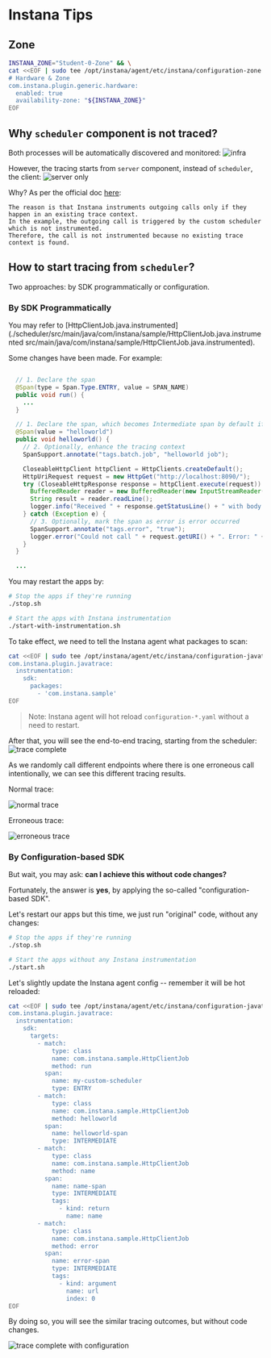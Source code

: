 # Instana Tips

## Zone

```sh
INSTANA_ZONE="Student-0-Zone" && \
cat <<EOF | sudo tee /opt/instana/agent/etc/instana/configuration-zone.yaml
# Hardware & Zone
com.instana.plugin.generic.hardware:
  enabled: true
  availability-zone: "${INSTANA_ZONE}"
EOF
```

## Why `scheduler` component is not traced?

Both processes will be automatically discovered and monitored:
![infra](./images/infra.png)

However, the tracing starts from `server` component, instead of `scheduler`, the client:
![server only](./images/server-only.png)

Why? As per the official doc [here](https://www.ibm.com/docs/en/instana-observability/current?topic=references-tutorial-instrumenting-custom-scheduler-instana-tracing-sdk):

```
The reason is that Instana instruments outgoing calls only if they happen in an existing trace context.
In the example, the outgoing call is triggered by the custom scheduler which is not instrumented.
Therefore, the call is not instrumented because no existing trace context is found.
```

## How to start tracing from `scheduler`?

Two approaches: by SDK programmatically or configuration.

### By SDK Programmatically

You may refer to [HttpClientJob.java.instrumented](./scheduler/src/main/java/com/instana/sample/HttpClientJob.java.instrumented src/main/java/com/instana/sample/HttpClientJob.java.instrumented).

Some changes have been made. For example:

```java

  // 1. Declare the span
  @Span(type = Span.Type.ENTRY, value = SPAN_NAME)
  public void run() {
    ...
  }

  // 1. Declare the span, which becomes Intermediate span by default if no type is specified
  @Span(value = "helloworld")
  public void helloworld() {
    // 2. Optionally, enhance the tracing context
    SpanSupport.annotate("tags.batch.job", "helloworld job");

    CloseableHttpClient httpClient = HttpClients.createDefault();
    HttpUriRequest request = new HttpGet("http://localhost:8090/");
    try (CloseableHttpResponse response = httpClient.execute(request)) {
      BufferedReader reader = new BufferedReader(new InputStreamReader(response.getEntity().getContent()));
      String result = reader.readLine();
      logger.info("Received " + response.getStatusLine() + " with body: " + result);
    } catch (Exception e) {
      // 3. Optionally, mark the span as error is error occurred
      SpanSupport.annotate("tags.error", "true");
      logger.error("Could not call " + request.getURI() + ". Error: " + e.getMessage());
    }
  }

  ...
```

You may restart the apps by:

```sh
# Stop the apps if they're running
./stop.sh

# Start the apps with Instana instrumentation
./start-with-instrumentation.sh
```

To take effect, we need to tell the Instana agent what packages to scan:

```sh
cat <<EOF | sudo tee /opt/instana/agent/etc/instana/configuration-javatrace.yaml
com.instana.plugin.javatrace:
  instrumentation:
    sdk:
      packages:
        - 'com.instana.sample'
EOF
```

> Note: Instana agent will hot reload `configuration-*.yaml` without a need to restart.

After that, you will see the end-to-end tracing, starting from the scheduler:
![trace complete](./images/trace-complete.png)

As we randomly call different endpoints where there is one erroneous call intentionally, we can see this different tracing results.

Normal trace:

![normal trace](./images/trace-normal.png)

Erroneous trace:

![erroneous trace](./images/trace-errorous.png)


### By Configuration-based SDK

But wait, you may ask: **can I achieve this without code changes?**

Fortunately, the answer is **yes**, by applying the so-called "configuration-based SDK".

Let's restart our apps but this time, we just run "original" code, without any changes:

```sh
# Stop the apps if they're running
./stop.sh

# Start the apps without any Instana instrumentation
./start.sh
```

Let's slightly update the Instana agent config -- remember it will be hot reloaded:

```sh
cat <<EOF | sudo tee /opt/instana/agent/etc/instana/configuration-javatrace.yaml
com.instana.plugin.javatrace:
  instrumentation:
    sdk:
      targets:
        - match:
            type: class
            name: com.instana.sample.HttpClientJob
            method: run
          span:
            name: my-custom-scheduler
            type: ENTRY
        - match:
            type: class
            name: com.instana.sample.HttpClientJob
            method: helloworld
          span:
            name: helloworld-span
            type: INTERMEDIATE
        - match:
            type: class
            name: com.instana.sample.HttpClientJob
            method: name
          span:
            name: name-span
            type: INTERMEDIATE
            tags:
              - kind: return
                name: name
        - match:
            type: class
            name: com.instana.sample.HttpClientJob
            method: error
          span:
            name: error-span
            type: INTERMEDIATE
            tags:
              - kind: argument
                name: url
                index: 0
EOF
```

By doing so, you will see the similar tracing outcomes, but without code changes.

![trace complete with configuration](./images/trace-complete-by-config.png)
